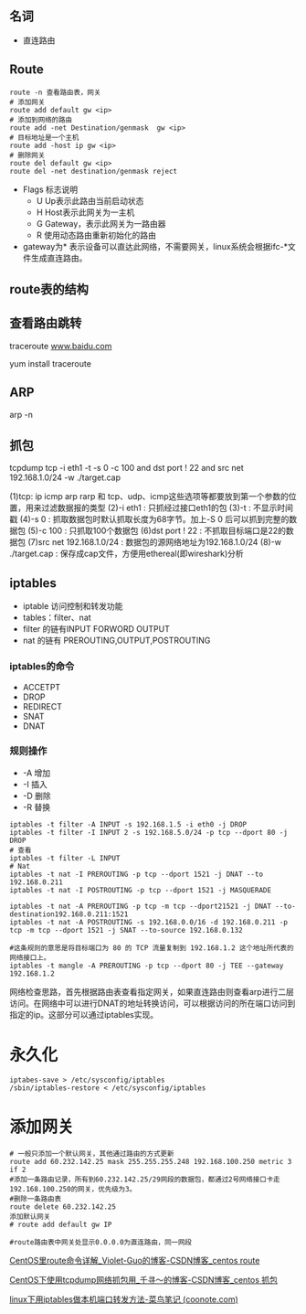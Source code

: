 ## 名词

+ 直连路由

## Route

```
route -n 查看路由表，网关
# 添加网关
route add default gw <ip>
# 添加到网络的路由
route add -net Destination/genmask  gw <ip>
# 目标地址是一个主机
route add -host ip gw <ip>
# 删除网关
route del default gw <ip>
route del -net destination/genmask reject
```

+ Flags 标志说明
  + U Up表示此路由当前启动状态
  + H Host表示此网关为一主机
  + G Gateway，表示此网关为一路由器
  + R  使用动态路由重新初始化的路由
+ gateway为* 表示设备可以直达此网络，不需要网关，linux系统会根据ifc-*文件生成直连路由。

## route表的结构

## 查看路由跳转

traceroute www.baidu.com

yum install traceroute

## ARP

arp -n

## 抓包

tcpdump tcp -i eth1 -t -s 0 -c 100 and dst port ! 22 and src net 192.168.1.0/24 -w ./target.cap

(1)tcp: ip icmp arp rarp 和 tcp、udp、icmp这些选项等都要放到第一个参数的位置，用来过滤数据报的类型
(2)-i eth1 : 只抓经过接口eth1的包
(3)-t : 不显示时间戳
(4)-s 0 : 抓取数据包时默认抓取长度为68字节。加上-S 0 后可以抓到完整的数据包
(5)-c 100 : 只抓取100个数据包
(6)dst port ! 22 : 不抓取目标端口是22的数据包
(7)src net 192.168.1.0/24 : 数据包的源网络地址为192.168.1.0/24
(8)-w ./target.cap : 保存成cap文件，方便用ethereal(即wireshark)分析 

## iptables

+ iptable 访问控制和转发功能
+ tables：filter、nat
+ filter 的链有INPUT FORWORD OUTPUT
+ nat 的链有 PREROUTING,OUTPUT,POSTROUTING
### iptables的命令
+ ACCETPT
+ DROP
+ REDIRECT
+ SNAT
+ DNAT
### 规则操作
+ -A  增加
+ -I  插入
+ -D  删除
+ -R  替换
```shell
iptables -t filter -A INPUT -s 192.168.1.5 -i eth0 -j DROP
iptables -t filter -I INPUT 2 -s 192.168.5.0/24 -p tcp --dport 80 -j DROP
# 查看
iptables -t filter -L INPUT 
# Nat
iptables -t nat -I PREROUTING -p tcp --dport 1521 -j DNAT --to 192.168.0.211
iptables -t nat -I POSTROUTING -p tcp --dport 1521 -j MASQUERADE

iptables -t nat -A PREROUTING -p tcp -m tcp --dport21521 -j DNAT --to-destination192.168.0.211:1521
iptables -t nat -A POSTROUTING -s 192.168.0.0/16 -d 192.168.0.211 -p tcp -m tcp --dport 1521 -j SNAT --to-source 192.168.0.132

#这条规则的意思是将目标端口为 80 的 TCP 流量复制到 192.168.1.2 这个地址所代表的网络接口上。
iptables -t mangle -A PREROUTING -p tcp --dport 80 -j TEE --gateway 192.168.1.2
```

网络检查思路，首先根据路由表查看指定网关，如果直连路由则查看arp进行二层访问。在网络中可以进行DNAT的地址转换访问，可以根据访问的所在端口访问到指定的ip。这部分可以通过iptables实现。

# 永久化
```
iptabes-save > /etc/sysconfig/iptables
/sbin/iptables-restore < /etc/sysconfig/iptables
```

# 添加网关
```
# 一般只添加一个默认网关，其他通过路由的方式更新
route add 60.232.142.25 mask 255.255.255.248 192.168.100.250 metric 3 if 2
#添加一条路由记录，所有到60.232.142.25/29网段的数据包，都通过2号网络接口卡走192.168.100.250的网关，优先级为3。
#删除一条路由表
route delete 60.232.142.25
添加默认网关
# route add default gw IP

#route路由表中网关处显示0.0.0.0为直连路由，同一网段
```




[CentOS里route命令详解_Violet-Guo的博客-CSDN博客_centos route](https://blog.csdn.net/violet_echo_0908/article/details/52033405)

[CentOS下使用tcpdump网络抓包用_千寻～的博客-CSDN博客_centos 抓包](https://blog.csdn.net/u011630575/article/details/48271711)

[linux下用iptables做本机端口转发方法-菜鸟笔记 (coonote.com)](https://www.coonote.com/linux-note/linux-iptables-forwarding-method.html)
